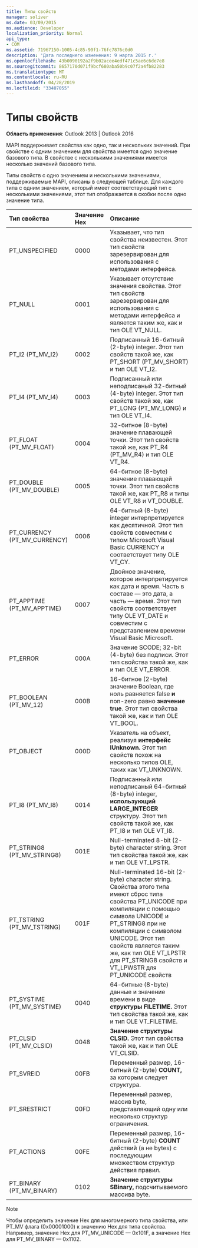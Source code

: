```yaml
---
title: Типы свойств
manager: soliver
ms.date: 03/09/2015
ms.audience: Developer
localization_priority: Normal
api_type:
- COM
ms.assetid: 71967150-1005-4c85-90f1-76fc7876c0d0
description: 'Дата последнего изменения: 9 марта 2015 г.'
ms.openlocfilehash: 43b0090192a2f9b02acee4edf471c5ae6c6de7e8
ms.sourcegitcommit: 8657170d071f9bcf680aba50b9c07f2a4fb82283
ms.translationtype: MT
ms.contentlocale: ru-RU
ms.lasthandoff: 04/28/2019
ms.locfileid: "33407055"
---
```

# <a name="property-types"></a>Типы свойств

  
  
**Область применения**: Outlook 2013 | Outlook 2016 
  
MAPI поддерживает свойства как одно, так и нескольких значений. При свойстве с одним значением для свойства имеется одно значение базового типа. В свойстве с несколькими значениями имеется несколько значений базового типа. 
  
Типы свойств с одно значением и несколькими значениями, поддерживаемые MAPI, описаны в следующей таблице. Для каждого типа с одним значением, который имеет соответствующий тип с несколькими значениями, этот тип отображается в скобки после одно значение типа.
  
|**Тип свойства**|**Значение Hex**|**Описание**|
|:-----|:-----|:-----|
|PT_UNSPECIFIED  <br/> |0000  <br/> |Указывает, что тип свойства неизвестен. Этот тип свойств зарезервирован для использования с методами интерфейса.  <br/> |
|PT_NULL  <br/> |0001  <br/> |Указывает отсутствие значения свойства. Этот тип свойств зарезервирован для использования с методами интерфейса и является таким же, как и тип OLE VT_NULL.  <br/> |
|PT_I2 (PT_MV_I2)  <br/> |0002  <br/> |Подписанный 16-битный (2-byte) integer. Этот тип свойств такой же, как PT_SHORT (PT_MV_SHORT) и тип OLE VT_I2.  <br/> |
|PT_I4 (PT_MV_I4)  <br/> |0003  <br/> |Подписанный или неподписаный 32-битный (4-byte) integer. Этот тип свойств такой же, как PT_LONG (PT_MV_LONG) и тип OLE VT_I4.  <br/> |
|PT_FLOAT (PT_MV_FLOAT)  <br/> |0004  <br/> |32-битное (8-byte) значение плавающей точки. Этот тип свойств такой же, как PT_R4 (PT_MV_R4) и тип OLE VT_R4.  <br/> |
|PT_DOUBLE (PT_MV_DOUBLE)  <br/> |0005  <br/> |64-битное (8-byte) значение плавающей точки. Этот тип свойств такой же, как PT_R8 и типы OLE VT_R8 и VT_DOUBLE.  <br/> |
|PT_CURRENCY (PT_MV_CURRENCY)  <br/> |0006  <br/> |64-битный (8-byte) integer интерпретируется как десятичной. Этот тип свойств совместим с типом Microsoft Visual Basic CURRENCY и соответствует типу OLE VT_CY.  <br/> |
|PT_APPTIME (PT_MV_APPTIME)  <br/> |0007  <br/> |Двойное значение, которое интерпретируется как дата и время. Часть в составе — это дата, а часть — время. Этот тип свойств соответствует типу OLE VT_DATE и совместим с представлением времени Visual Basic Microsoft.  <br/> |
|PT_ERROR  <br/> |000A  <br/> |Значение SCODE; 32-bit (4-byte) без подписи. Этот тип свойства такой же, как и тип OLE VT_ERROR.  <br/> |
|PT_BOOLEAN (PT_MV_12)  <br/> |000B  <br/> |16-битное (2-byte) значение Boolean, где ноль равняется false **и** non-zero равно **значение true**. Этот тип свойства такой же, как и тип OLE VT_BOOL.  <br/> |
|PT_OBJECT  <br/> |000D  <br/> |Указатель на объект, реализуя **интерфейс IUnknown.** Этот тип свойств похож на несколько типов OLE, таких как VT_UNKNOWN.  <br/> |
|PT_I8 (PT_MV_I8)  <br/> |0014  <br/> |Подписанный или неподписаный 64-битный (8-byte) integer, **использующий LARGE_INTEGER** структуру. Этот тип свойств такой же, как PT_I8 и тип OLE VT_I8.  <br/> |
|PT_STRING8 (PT_MV_STRING8)  <br/> |001E  <br/> |Null-terminated 8-bit (2-byte) character string. Этот тип свойства такой же, как и тип OLE VT_LPSTR.  <br/> |
|PT_TSTRING (PT_MV_TSTRING)  <br/> |001F  <br/> |Null-terminated 16-bit (2-byte) character string. Свойства этого типа имеют сброс типа свойства PT_UNICODE при компиляции с помощью символа UNICODE и PT_STRING8 при не компиляции с символом UNICODE. Этот тип свойств является таким же, как тип OLE VT_LPSTR для PT_STRING8 свойств и VT_LPWSTR для PT_UNICODE свойств  <br/> |
|PT_SYSTIME (PT_MV_SYSTIME)  <br/> |0040  <br/> |64-битные (8-byte) данные и значение времени в виде **структуры FILETIME.** Этот тип свойства такой же, как и тип OLE VT_FILETIME.  <br/> |
|PT_CLSID (PT_MV_CLSID)  <br/> |0048  <br/> |**Значение структуры CLSID.** Этот тип свойства такой же, как и тип OLE VT_CLSID.  <br/> |
|PT_SVREID  <br/> |00FB  <br/> |Переменный размер, 16-битный (2-byte) **COUNT,** за которым следует структура.  <br/> |
|PT_SRESTRICT  <br/> |00FD  <br/> |Переменный размер, массив byte, представляющий одну или несколько структур ограничения.  <br/> |
|PT_ACTIONS  <br/> |00FE  <br/> |Переменный размер, 16-битный (2-byte) **COUNT** действий (а не bytes) с последующим множеством структур действия правил.  <br/> |
|PT_BINARY (PT_MV_BINARY)  <br/> |0102  <br/> |**Значение структуры SBinary,** подсчитываемого массива byte.  <br/> |
   
> [!NOTE]
> Чтобы определить значение Hex для многомерного типа свойства, или PT_MV флага (0x00001000) к значению Hex для типа свойства. Например, значение Hex для PT_MV_UNICODE — 0x101F, а значение Hex для PT_MV_BINARY — 0x1102. 
  

